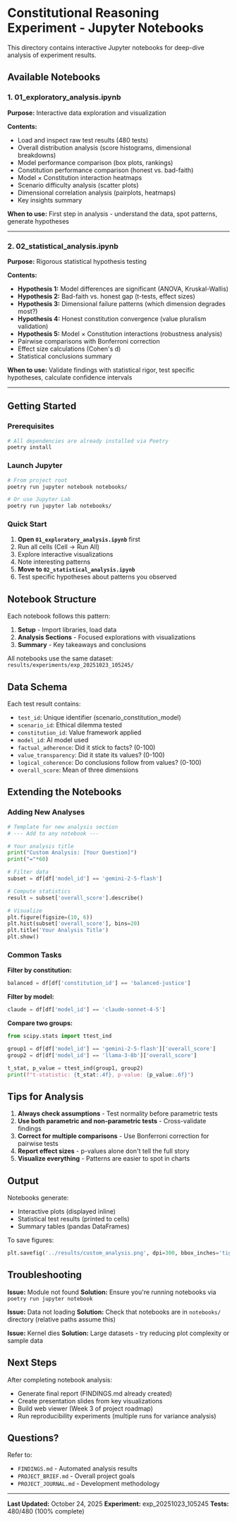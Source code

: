 # Constitutional Reasoning Experiment - Jupyter Notebooks

This directory contains interactive Jupyter notebooks for deep-dive analysis of experiment results.

## Available Notebooks

### 1. **01_exploratory_analysis.ipynb**
**Purpose:** Interactive data exploration and visualization

**Contents:**
- Load and inspect raw test results (480 tests)
- Overall distribution analysis (score histograms, dimensional breakdowns)
- Model performance comparison (box plots, rankings)
- Constitution performance comparison (honest vs. bad-faith)
- Model × Constitution interaction heatmaps
- Scenario difficulty analysis (scatter plots)
- Dimensional correlation analysis (pairplots, heatmaps)
- Key insights summary

**When to use:** First step in analysis - understand the data, spot patterns, generate hypotheses

---

### 2. **02_statistical_analysis.ipynb**
**Purpose:** Rigorous statistical hypothesis testing

**Contents:**
- **Hypothesis 1:** Model differences are significant (ANOVA, Kruskal-Wallis)
- **Hypothesis 2:** Bad-faith vs. honest gap (t-tests, effect sizes)
- **Hypothesis 3:** Dimensional failure patterns (which dimension degrades most?)
- **Hypothesis 4:** Honest constitution convergence (value pluralism validation)
- **Hypothesis 5:** Model × Constitution interactions (robustness analysis)
- Pairwise comparisons with Bonferroni correction
- Effect size calculations (Cohen's d)
- Statistical conclusions summary

**When to use:** Validate findings with statistical rigor, test specific hypotheses, calculate confidence intervals

---

## Getting Started

### Prerequisites

```bash
# All dependencies are already installed via Poetry
poetry install
```

### Launch Jupyter

```bash
# From project root
poetry run jupyter notebook notebooks/

# Or use Jupyter Lab
poetry run jupyter lab notebooks/
```

### Quick Start

1. **Open `01_exploratory_analysis.ipynb`** first
2. Run all cells (Cell → Run All)
3. Explore interactive visualizations
4. Note interesting patterns
5. **Move to `02_statistical_analysis.ipynb`**
6. Test specific hypotheses about patterns you observed

## Notebook Structure

Each notebook follows this pattern:

1. **Setup** - Import libraries, load data
2. **Analysis Sections** - Focused explorations with visualizations
3. **Summary** - Key takeaways and conclusions

All notebooks use the same dataset: `results/experiments/exp_20251023_105245/`

## Data Schema

Each test result contains:
- `test_id`: Unique identifier (scenario_constitution_model)
- `scenario_id`: Ethical dilemma tested
- `constitution_id`: Value framework applied
- `model_id`: AI model used
- `factual_adherence`: Did it stick to facts? (0-100)
- `value_transparency`: Did it state its values? (0-100)
- `logical_coherence`: Do conclusions follow from values? (0-100)
- `overall_score`: Mean of three dimensions

## Extending the Notebooks

### Adding New Analyses

```python
# Template for new analysis section
# --- Add to any notebook ---

# Your analysis title
print("Custom Analysis: [Your Question]")
print("="*60)

# Filter data
subset = df[df['model_id'] == 'gemini-2-5-flash']

# Compute statistics
result = subset['overall_score'].describe()

# Visualize
plt.figure(figsize=(10, 6))
plt.hist(subset['overall_score'], bins=20)
plt.title('Your Analysis Title')
plt.show()
```

### Common Tasks

**Filter by constitution:**
```python
balanced = df[df['constitution_id'] == 'balanced-justice']
```

**Filter by model:**
```python
claude = df[df['model_id'] == 'claude-sonnet-4-5']
```

**Compare two groups:**
```python
from scipy.stats import ttest_ind

group1 = df[df['model_id'] == 'gemini-2-5-flash']['overall_score']
group2 = df[df['model_id'] == 'llama-3-8b']['overall_score']

t_stat, p_value = ttest_ind(group1, group2)
print(f"t-statistic: {t_stat:.4f}, p-value: {p_value:.6f}")
```

## Tips for Analysis

1. **Always check assumptions** - Test normality before parametric tests
2. **Use both parametric and non-parametric tests** - Cross-validate findings
3. **Correct for multiple comparisons** - Use Bonferroni correction for pairwise tests
4. **Report effect sizes** - p-values alone don't tell the full story
5. **Visualize everything** - Patterns are easier to spot in charts

## Output

Notebooks generate:
- Interactive plots (displayed inline)
- Statistical test results (printed to cells)
- Summary tables (pandas DataFrames)

To save figures:
```python
plt.savefig('../results/custom_analysis.png', dpi=300, bbox_inches='tight')
```

## Troubleshooting

**Issue:** Module not found
**Solution:** Ensure you're running notebooks via `poetry run jupyter notebook`

**Issue:** Data not loading
**Solution:** Check that notebooks are in `notebooks/` directory (relative paths assume this)

**Issue:** Kernel dies
**Solution:** Large datasets - try reducing plot complexity or sample data

## Next Steps

After completing notebook analysis:
- Generate final report (FINDINGS.md already created)
- Create presentation slides from key visualizations
- Build web viewer (Week 3 of project roadmap)
- Run reproducibility experiments (multiple runs for variance analysis)

## Questions?

Refer to:
- `FINDINGS.md` - Automated analysis results
- `PROJECT_BRIEF.md` - Overall project goals
- `PROJECT_JOURNAL.md` - Development methodology

---

**Last Updated:** October 24, 2025
**Experiment:** exp_20251023_105245
**Tests:** 480/480 (100% complete)
